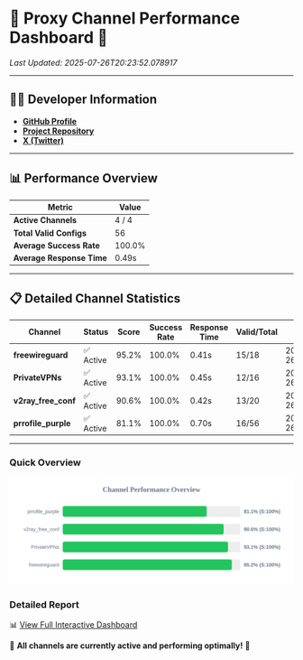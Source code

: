 # 🌟 Proxy Channel Performance Dashboard 🌟

_Last Updated: 2025-07-26T20:23:52.078917_

---

## 👩‍💻 Developer Information

- **[GitHub Profile](https://github.com/4n0nymou3)**  
- **[Project Repository](https://github.com/4n0nymou3/multi-proxy-config-fetcher)**  
- **[X (Twitter)](https://x.com/4n0nymou3)**  

---

## 📊 Performance Overview

| Metric                | Value       |
|-----------------------|-------------|
| **Active Channels**   | 4 / 4       |
| **Total Valid Configs** | 56          |
| **Average Success Rate** | 100.0%      |
| **Average Response Time** | 0.49s       |

---

## 📋 Detailed Channel Statistics

| Channel          | Status     | Score  | Success Rate | Response Time | Valid/Total | Last Success               |
|------------------|------------|--------|--------------|---------------|-------------|----------------------------|
| **freewireguard**  | ✅ Active  | 95.2%  | 100.0% | 0.41s         | 15/18       | 2025-07-26T20:23:52.077463 |
| **PrivateVPNs**  | ✅ Active  | 93.1%  | 100.0% | 0.45s         | 12/16       | 2025-07-26T20:23:51.635065 |
| **v2ray_free_conf**  | ✅ Active  | 90.6%  | 100.0% | 0.42s         | 13/20       | 2025-07-26T20:23:51.147170 |
| **prrofile_purple**  | ✅ Active  | 81.1%  | 100.0% | 0.70s         | 16/56       | 2025-07-26T20:23:50.634282 |

---

### Quick Overview
<div align="center">
  <a href="https://raw.githubusercontent.com/nullluser/NullRepo/refs/heads/main/assets/channel_stats_chart.svg">
    <img src="https://raw.githubusercontent.com/nullluser/NullRepo/refs/heads/main/assets/channel_stats_chart.svg" alt="Source Performance Statistics" width="800">
  </a>
</div>

### Detailed Report
📊 [View Full Interactive Dashboard](https://htmlpreview.github.io/?https://github.com/nullluser/NullRepo/blob/main/assets/performance_report.html)

🎉 **All channels are currently active and performing optimally!** 🎉
